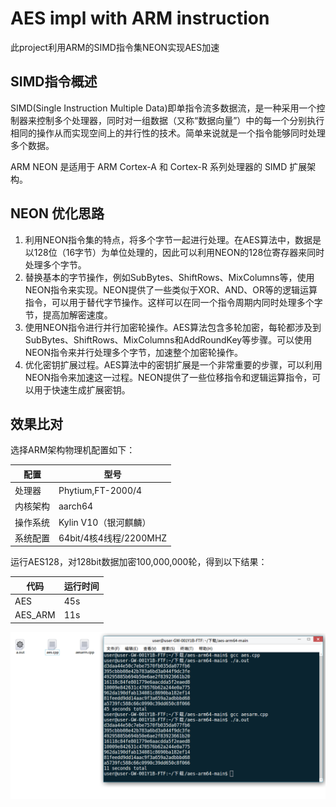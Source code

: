 # AES impl with ARM instruction

此project利用ARM的SIMD指令集NEON实现AES加速

## SIMD指令概述

SIMD(Single Instruction Multiple Data)即单指令流多数据流，是一种采用一个控制器来控制多个处理器，同时对一组数据（又称“数据向量”）中的每一个分别执行相同的操作从而实现空间上的并行性的技术。简单来说就是一个指令能够同时处理多个数据。

ARM NEON 是适用于 ARM Cortex-A 和 Cortex-R 系列处理器的 SIMD 扩展架构。

## NEON 优化思路

1. 利用NEON指令集的特点，将多个字节一起进行处理。在AES算法中，数据是以128位（16字节）为单位处理的，因此可以利用NEON的128位寄存器来同时处理多个字节。
2. 替换基本的字节操作，例如SubBytes、ShiftRows、MixColumns等，使用NEON指令来实现。NEON提供了一些类似于XOR、AND、OR等的逻辑运算指令，可以用于替代字节操作。这样可以在同一个指令周期内同时处理多个字节，提高加解密速度。
3. 使用NEON指令进行并行加密轮操作。AES算法包含多轮加密，每轮都涉及到SubBytes、ShiftRows、MixColumns和AddRoundKey等步骤。可以使用NEON指令来并行处理多个字节，加速整个加密轮操作。
4. 优化密钥扩展过程。AES算法中的密钥扩展是一个非常重要的步骤，可以利用NEON指令来加速这一过程。NEON提供了一些位移指令和逻辑运算指令，可以用于快速生成扩展密钥。

## 效果比对

选择ARM架构物理机配置如下：

| 配置     | 型号                   |
| -------- | ---------------------- |
| 处理器   | Phytium,FT-2000/4      |
| 内核架构 | aarch64                |
| 操作系统 | Kylin V10（银河麒麟）  |
| 系统配置 | 64bit/4核4线程/2200MHZ |

运行AES128，对128bit数据加密100,000,000轮，得到以下结果：

| 代码    | 运行时间 |
| ------- | -------- |
| AES     | 45s      |
| AES_ARM | 11s      |

![image](./picture/1.jpg)
